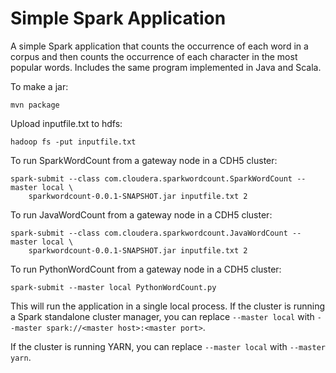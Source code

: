 Simple Spark Application
==============

A simple Spark application that counts the occurrence of each word in a corpus and then counts the
occurrence of each character in the most popular words.  Includes the same program implemented in
Java and Scala.

To make a jar:

```
mvn package
```

Upload inputfile.txt to hdfs:

```
hadoop fs -put inputfile.txt
```

To run SparkWordCount  from a gateway node in a CDH5 cluster:

```
spark-submit --class com.cloudera.sparkwordcount.SparkWordCount --master local \
    sparkwordcount-0.0.1-SNAPSHOT.jar inputfile.txt 2
```

To run JavaWordCount from a gateway node in a CDH5 cluster:

```
spark-submit --class com.cloudera.sparkwordcount.JavaWordCount --master local \
    sparkwordcount-0.0.1-SNAPSHOT.jar inputfile.txt 2
```

To run PythonWordCount from a gateway node in a CDH5 cluster:

```
spark-submit --master local PythonWordCount.py
```

This will run the application in a single local process.  If the cluster is running a Spark standalone cluster manager, you can replace `--master local` with `--master spark://<master host>:<master port>`.

If the cluster is running YARN, you can replace `--master local` with `--master yarn`.

